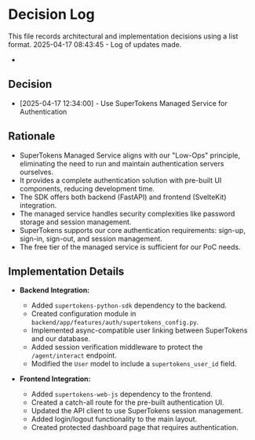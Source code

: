 # Decision Log

This file records architectural and implementation decisions using a list format.
2025-04-17 08:43:45 - Log of updates made.

*

## Decision

* [2025-04-17 12:34:00] - Use SuperTokens Managed Service for Authentication

## Rationale

* SuperTokens Managed Service aligns with our "Low-Ops" principle, eliminating the need to run and maintain authentication servers ourselves.
* It provides a complete authentication solution with pre-built UI components, reducing development time.
* The SDK offers both backend (FastAPI) and frontend (SvelteKit) integration.
* The managed service handles security complexities like password storage and session management.
* SuperTokens supports our core authentication requirements: sign-up, sign-in, sign-out, and session management.
* The free tier of the managed service is sufficient for our PoC needs.

## Implementation Details

* **Backend Integration:**
  * Added `supertokens-python-sdk` dependency to the backend.
  * Created configuration module in `backend/app/features/auth/supertokens_config.py`.
  * Implemented async-compatible user linking between SuperTokens and our database.
  * Added session verification middleware to protect the `/agent/interact` endpoint.
  * Modified the `User` model to include a `supertokens_user_id` field.

* **Frontend Integration:**
  * Added `supertokens-web-js` dependency to the frontend.
  * Created a catch-all route for the pre-built authentication UI.
  * Updated the API client to use SuperTokens session management.
  * Added login/logout functionality to the main layout.
  * Created protected dashboard page that requires authentication.

